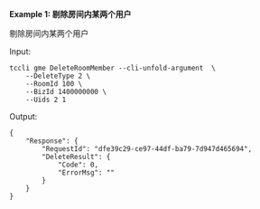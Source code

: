 **Example 1: 剔除房间内某两个用户**

剔除房间内某两个用户

Input: 

```
tccli gme DeleteRoomMember --cli-unfold-argument  \
    --DeleteType 2 \
    --RoomId 100 \
    --BizId 1400000000 \
    --Uids 2 1
```

Output: 
```
{
    "Response": {
        "RequestId": "dfe39c29-ce97-44df-ba79-7d947d465694",
        "DeleteResult": {
            "Code": 0,
            "ErrorMsg": ""
        }
    }
}
```

